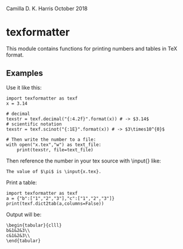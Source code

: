 Camilla D. K. Harris
October 2018

# texformatter

This module contains functions for printing numbers and tables in TeX format.

## Examples

Use it like this:

    import texformatter as texf
    x = 3.14

    # decimal
    texstr = texf.decimal("{:4.2f}".format(x)) # -> $3.14$
    # scientific notation
    texstr = texf.scinot("{:1E}".format(x)) # -> $3\times10^{0}$

    # Then write the number to a file:
    with open("x.tex","w") as text_file:
        print(texstr, file=text_file)

Then reference the number in your tex source with \input{} like:

    The value of $\pi$ is \input{x.tex}.

Print a table:

    import texformatter as texf
    a = {"b":["1","2","3"],"c":["1","2","3"]}
    print(texf.dict2tab(a,columns=False))

Output will be:

    \begin{tabular}{clll}
    b&1&2&3\\
    c&1&2&3\\
    \end{tabular}